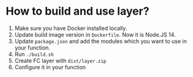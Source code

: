 # How to build and use layer?

1. Make sure you have Docker installed locally.
2. Update build image version in `Dockerfile`. Now it is Node.JS 14.
3. Update `package.json` and add the modules which you want to use in your function.
4. Run `./build.sh`
5. Create FC layer with `dist/layer.zip`
6. Configure it in your function